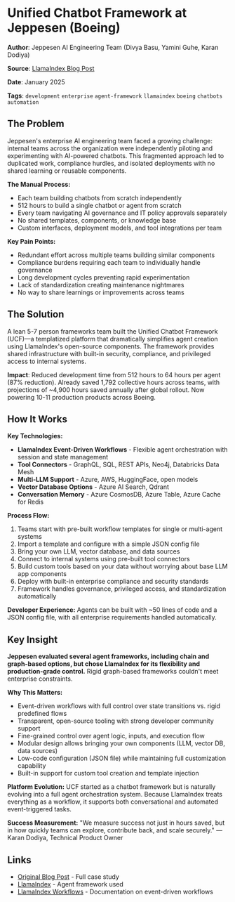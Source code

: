 # Unified Chatbot Framework at Jeppesen (Boeing)

**Author**: Jeppesen AI Engineering Team (Divya Basu, Yamini Guhe, Karan Dodiya)

**Source**: [LlamaIndex Blog Post](https://www.llamaindex.ai/blog/jeppesen-a-boeing-company-saves-2-000-engineering-hours-with-unified-chat-framework-built-on)

**Date**: January 2025

**Tags**: `development` `enterprise` `agent-framework` `llamaindex` `boeing` `chatbots` `automation`

## The Problem

Jeppesen's enterprise AI engineering team faced a growing challenge: internal teams across the organization were independently piloting and experimenting with AI-powered chatbots. This fragmented approach led to duplicated work, compliance hurdles, and isolated deployments with no shared learning or reusable components.

**The Manual Process:**
- Each team building chatbots from scratch independently
- 512 hours to build a single chatbot or agent from scratch
- Every team navigating AI governance and IT policy approvals separately
- No shared templates, components, or knowledge base
- Custom interfaces, deployment models, and tool integrations per team

**Key Pain Points:**
- Redundant effort across multiple teams building similar components
- Compliance burdens requiring each team to individually handle governance
- Long development cycles preventing rapid experimentation
- Lack of standardization creating maintenance nightmares
- No way to share learnings or improvements across teams

## The Solution

A lean 5-7 person frameworks team built the Unified Chatbot Framework (UCF)—a templatized platform that dramatically simplifies agent creation using LlamaIndex's open-source components. The framework provides shared infrastructure with built-in security, compliance, and privileged access to internal systems.

**Impact**: Reduced development time from 512 hours to 64 hours per agent (87% reduction). Already saved 1,792 collective hours across teams, with projections of ~4,900 hours saved annually after global rollout. Now powering 10-11 production products across Boeing.

## How It Works

**Key Technologies:**
- **LlamaIndex Event-Driven Workflows** - Flexible agent orchestration with session and state management
- **Tool Connectors** - GraphQL, SQL, REST APIs, Neo4j, Databricks Data Mesh
- **Multi-LLM Support** - Azure, AWS, HuggingFace, open models
- **Vector Database Options** - Azure AI Search, Qdrant
- **Conversation Memory** - Azure CosmosDB, Azure Table, Azure Cache for Redis

**Process Flow:**
1. Teams start with pre-built workflow templates for single or multi-agent systems
2. Import a template and configure with a simple JSON config file
3. Bring your own LLM, vector database, and data sources
4. Connect to internal systems using pre-built tool connectors
5. Build custom tools based on your data without worrying about base LLM app components
6. Deploy with built-in enterprise compliance and security standards
7. Framework handles governance, privileged access, and standardization automatically

**Developer Experience:** Agents can be built with ~50 lines of code and a JSON config file, with all enterprise requirements handled automatically.

## Key Insight

**Jeppesen evaluated several agent frameworks, including chain and graph-based options, but chose LlamaIndex for its flexibility and production-grade control.** Rigid graph-based frameworks couldn't meet enterprise constraints.

**Why This Matters:**
- Event-driven workflows with full control over state transitions vs. rigid predefined flows
- Transparent, open-source tooling with strong developer community support
- Fine-grained control over agent logic, inputs, and execution flow
- Modular design allows bringing your own components (LLM, vector DB, data sources)
- Low-code configuration (JSON file) while maintaining full customization capability
- Built-in support for custom tool creation and template injection

**Platform Evolution:** UCF started as a chatbot framework but is naturally evolving into a full agent orchestration system. Because LlamaIndex treats everything as a workflow, it supports both conversational and automated event-triggered tasks.

**Success Measurement:** "We measure success not just in hours saved, but in how quickly teams can explore, contribute back, and scale securely." —Karan Dodiya, Technical Product Owner

## Links

- [Original Blog Post](https://www.llamaindex.ai/blog/jeppesen-a-boeing-company-saves-2-000-engineering-hours-with-unified-chat-framework-built-on) - Full case study
- [LlamaIndex](https://www.llamaindex.ai/) - Agent framework used
- [LlamaIndex Workflows](https://docs.llamaindex.ai/en/stable/understanding/workflows/) - Documentation on event-driven workflows
